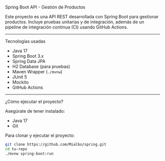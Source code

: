 Spring Boot API - Gestión de Productos

Este proyecto es una API REST desarrollada con Spring Boot para gestionar productos. Incluye pruebas unitarias y de integración, además de un pipeline de integración continua (CI) usando GitHub Actions.

---

 Tecnologías usadas

- Java 17
- Spring Boot 3.x
- Spring Data JPA
- H2 Database (para pruebas)
- Maven Wrapper (`./mvnw`)
- JUnit 5
- Mockito
- GitHub Actions

---

 ¿Cómo ejecutar el proyecto?

Asegúrate de tener instalado:

- Java 17
- Git

Para clonar y ejecutar el proyecto:

```bash
git clone https://github.com/Mialbo/spring.git
cd tu-repo
./mvnw spring-boot:run
